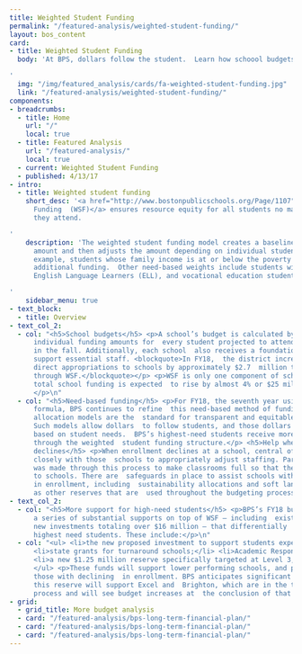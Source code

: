 ```yaml
---
title: Weighted Student Funding
permalink: "/featured-analysis/weighted-student-funding/"
layout: bos_content
card:
- title: Weighted Student Funding
  body: 'At BPS, dollars follow the student.  Learn how schoool budgets are calculated.

'
  img: "/img/featured_analysis/cards/fa-weighted-student-funding.jpg"
  link: "/featured-analysis/weighted-student-funding/"
components:
- breadcrumbs:
  - title: Home
    url: "/"
    local: true
  - title: Featured Analysis
    url: "/featured-analysis/"
    local: true
  - current: Weighted Student Funding
  - published: 4/13/17
- intro:
  - title: Weighted student funding
    short_desc: '<a href="http://www.bostonpublicschools.org/Page/1107">Weighted Student
      Funding  (WSF)</a> ensures resource equity for all students no matter the school
      they attend.

'
    description: 'The weighted student funding model creates a baseline per-student  funding
      amount and then adjusts the amount depending on individual student need.  For
      example, students whose family income is at or below the poverty level will  receive
      additional funding.  Other need-based weights include students with  disabilities,
      English Language Learners (ELL), and vocational education students.

'
    sidebar_menu: true
- text_block:
  - title: Overview
- text_col_2:
  - col: "<h5>School budgets</h5> <p>A school’s budget is calculated by adding the
      individual funding amounts for  every student projected to attend that school
      in the fall. Additionally, each school  also receives a foundation budget to
      support essential staff. <blockquote>In FY18,  the district increased the total
      direct appropriations to schools by approximately $2.7  million to $483.2 million
      through WSF.</blockquote></p> <p>WSF is only one component of schools’ funding;
      total school funding is expected  to rise by almost 4% or $25 million in FY18.
      </p>\n"
  - col: "<h5>Need-based funding</h5> <p>For FY18, the seventh year using the WSF
      formula, BPS continues to refine  this need-based method of funding.  Student-based
      allocation models are the  standard for transparent and equitable school budgeting.
      Such models allow dollars  to follow students, and those dollars are weighted
      based on student needs.  BPS’s highest-need students receive more resources
      through the weighted  student funding structure.</p> <h5>Help when enrollment
      declines</h5> <p>When enrollment declines at a school, central office works
      closely with those  schools to appropriately adjust staffing. Particular care
      was made through this process to make classrooms full so that they are affordable
      to schools. There are  safeguards in place to assist schools with a decline
      in enrollment, including  sustainability allocations and soft landings, as well
      as other reserves that are  used throughout the budgeting process.</p>\n"
- text_col_2:
  - col: "<h5>More support for high-need students</h5> <p>BPS’s FY18 budget includes
      a series of substantial supports on top of WSF – including  existing and proposed
      new investments totaling over $16 million – that differentially  serve the district’s
      highest need students. These include:</p>\n"
  - col: "<ul> <li>the new proposed investment to support students experiencing homelessness;</li>
      <li>state grants for turnaround schools;</li> <li>Academic Response Teams; and</li>
      <li>a new $1.25 million reserve specifically targeted at Level 3, 4, and 5 schools.</li>
      </ul> <p>These funds will support lower performing schools, and particularly
      those with declining  in enrollment. BPS anticipates significant funds from
      this reserve will support Excel and  Brighton, which are in the turnaround planning
      process and will see budget increases at  the conclusion of that process. </p>\n"
- grid:
  - grid_title: More budget analysis
  - card: "/featured-analysis/bps-long-term-financial-plan/"
  - card: "/featured-analysis/bps-long-term-financial-plan/"
  - card: "/featured-analysis/bps-long-term-financial-plan/"
---
```


